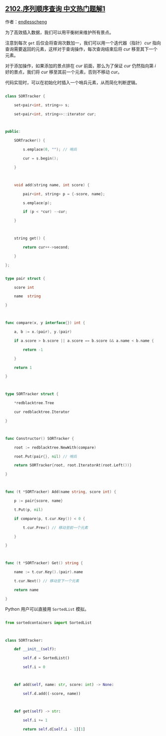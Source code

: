 ## [2102.序列顺序查询 中文热门题解1](https://leetcode.cn/problems/sequentially-ordinal-rank-tracker/solutions/100000/qiao-miao-li-yong-cha-xun-de-te-shu-xing-7eyg)

作者：[endlesscheng](https://leetcode.cn/u/endlesscheng)

为了高效插入数据，我们可以用平衡树来维护所有景点。

注意到每次 `get` 后仅会将查询次数加一，我们可以用一个迭代器（指针）$\textit{cur}$ 指向查询需要返回的元素，这样对于查询操作，每次查询结束后将 $\textit{cur}$ 移至其下一个元素。

对于添加操作，如果添加的景点排在 $\textit{cur}$ 前面，那么为了保证 $\textit{cur}$ 仍然指向第 $i$ 好的景点，我们将 $\textit{cur}$ 移至其前一个元素，否则不移动 $\textit{cur}$。

代码实现时，可以在初始化时插入一个哨兵元素，从而简化判断逻辑。

```C++ [sol1-C++]
class SORTracker {
    set<pair<int, string>> s;
    set<pair<int, string>>::iterator cur;

public:
    SORTracker() {
        s.emplace(0, ""); // 哨兵
        cur = s.begin();
    }

    void add(string name, int score) {
        pair<int, string> p = {-score, name};
        s.emplace(p);
        if (p < *cur) --cur;
    }

    string get() {
        return cur++->second;
    }
};
```

```go [sol1-Go]
type pair struct {
	score int
	name  string
}

func compare(x, y interface{}) int {
	a, b := x.(pair), y.(pair)
	if a.score > b.score || a.score == b.score && a.name < b.name {
		return -1
	}
	return 1
}

type SORTracker struct {
	*redblacktree.Tree
	cur redblacktree.Iterator
}

func Constructor() SORTracker {
	root := redblacktree.NewWith(compare)
	root.Put(pair{}, nil) // 哨兵
	return SORTracker{root, root.IteratorAt(root.Left())}
}

func (t *SORTracker) Add(name string, score int) {
	p := pair{score, name}
	t.Put(p, nil)
	if compare(p, t.cur.Key()) < 0 {
		t.cur.Prev() // 移动至前一个元素
	}
}

func (t *SORTracker) Get() string {
	name := t.cur.Key().(pair).name
	t.cur.Next() // 移动至下一个元素
	return name
}
```

Python 用户可以直接用 `SortedList` 模拟。

```python [sol2-Python3]
from sortedcontainers import SortedList

class SORTracker:
    def __init__(self):
        self.d = SortedList()
        self.i = 0

    def add(self, name: str, score: int) -> None:
        self.d.add((-score, name))

    def get(self) -> str:
        self.i += 1
        return self.d[self.i - 1][1]
```
